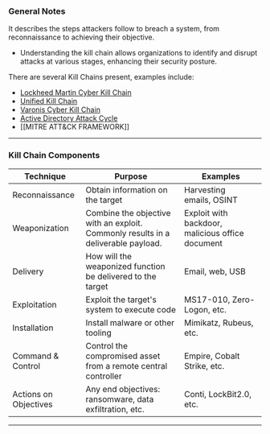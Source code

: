 ### General Notes

It describes the steps attackers follow to breach a system, from reconnaissance to achieving their objective.

- Understanding the kill chain allows organizations to identify and disrupt attacks at various stages, enhancing their security posture.

There are several Kill Chains present, examples include:

- [Lockheed Martin Cyber Kill Chain](https://www.lockheedmartin.com/en-us/capabilities/cyber/cyber-kill-chain.html)
- [Unified Kill Chain](https://unifiedkillchain.com/)
- [Varonis Cyber Kill Chain](https://www.varonis.com/blog/cyber-kill-chain/)
- [Active Directory Attack Cycle](https://github.com/infosecn1nja/AD-Attack-Defense)
- [[MITRE ATT&CK FRAMEWORK]]

---

### Kill Chain Components

|Technique|Purpose|Examples|
|---|---|---|
|Reconnaissance|Obtain information on the target|Harvesting emails, OSINT|
|Weaponization|Combine the objective with an exploit. Commonly results in a deliverable payload.|Exploit with backdoor, malicious office document|
|Delivery|How will the weaponized function be delivered to the target|Email, web, USB|
|Exploitation|Exploit the target's system to execute code|MS17-010, Zero-Logon, etc.|
|Installation|Install malware or other tooling|Mimikatz, Rubeus, etc.|
|Command & Control|Control the compromised asset from a remote central controller|Empire, Cobalt Strike, etc.|
|Actions on Objectives|Any end objectives: ransomware, data exfiltration, etc.|Conti, LockBit2.0, etc.|

---
